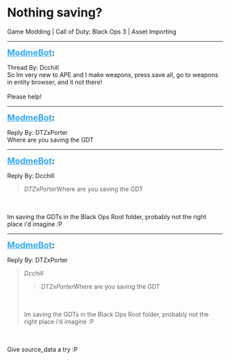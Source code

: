 # Nothing saving?
Game Modding | Call of Duty: Black Ops 3 | Asset Importing

---
<strong style="font-size: 1.4em;"><span style="text-decoration: underline;text-decoration-color: #34a7f9;"><span style="color:#34a7f9;">ModmeBot</span></span>:</strong>

<p>Thread By: Dcchill<br />So Im very new to APE and I make weapons, press save all, go to weapons in entity browser, and it not there!<br /><br />Please help!</p>

---
<strong style="font-size: 1.4em;"><span style="text-decoration: underline;text-decoration-color: #34a7f9;"><span style="color:#34a7f9;">ModmeBot</span></span>:</strong>

<p>Reply By: DTZxPorter<br />Where are you saving the GDT</p>

---
<strong style="font-size: 1.4em;"><span style="text-decoration: underline;text-decoration-color: #34a7f9;"><span style="color:#34a7f9;">ModmeBot</span></span>:</strong>

<p>Reply By: Dcchill<br /><blockquote><em>DTZxPorter</em>Where are you saving the GDT</blockquote><br /><br />Im saving the GDTs in the Black Ops Root folder, probably not the right place i&#39;d imagine :P</p>

---
<strong style="font-size: 1.4em;"><span style="text-decoration: underline;text-decoration-color: #34a7f9;"><span style="color:#34a7f9;">ModmeBot</span></span>:</strong>

<p>Reply By: DTZxPorter<br /><blockquote><em>Dcchill</em><blockquote><em>DTZxPorter</em>Where are you saving the GDT</blockquote><br /><br />Im saving the GDTs in the Black Ops Root folder, probably not the right place i&#39;d imagine :P</blockquote><br /><br />Give source_data a try :P</p>
